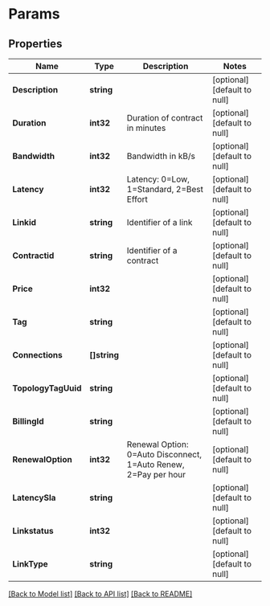 # Params

## Properties
Name | Type | Description | Notes
------------ | ------------- | ------------- | -------------
**Description** | **string** |  | [optional] [default to null]
**Duration** | **int32** | Duration of contract in minutes | [optional] [default to null]
**Bandwidth** | **int32** | Bandwidth in kB/s | [optional] [default to null]
**Latency** | **int32** | Latency: 0&#x3D;Low, 1&#x3D;Standard, 2&#x3D;Best Effort | [optional] [default to null]
**Linkid** | **string** | Identifier of a link | [optional] [default to null]
**Contractid** | **string** | Identifier of a contract | [optional] [default to null]
**Price** | **int32** |  | [optional] [default to null]
**Tag** | **string** |  | [optional] [default to null]
**Connections** | **[]string** |  | [optional] [default to null]
**TopologyTagUuid** | **string** |  | [optional] [default to null]
**BillingId** | **string** |  | [optional] [default to null]
**RenewalOption** | **int32** | Renewal Option: 0&#x3D;Auto Disconnect, 1&#x3D;Auto Renew, 2&#x3D;Pay per hour | [optional] [default to null]
**LatencySla** | **string** |  | [optional] [default to null]
**Linkstatus** | **int32** |  | [optional] [default to null]
**LinkType** | **string** |  | [optional] [default to null]

[[Back to Model list]](../README.md#documentation-for-models) [[Back to API list]](../README.md#documentation-for-api-endpoints) [[Back to README]](../README.md)


